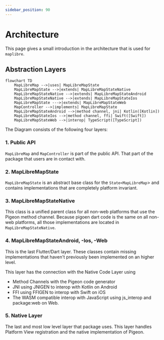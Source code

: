 ```yaml
---
sidebar_position: 90
---
```


# Architecture

This page gives a small introduction in the architecture that is used
for `maplibre`.

## Abstraction Layers

```mermaid
flowchart TD
    MapLibreMap -->|uses| MapLibreMapState
    MapLibreMapState -->|extends| MapLibreMapStateNative
    MapLibreMapStateNative -->|extends| MapLibreMapStateAndroid
    MapLibreMapStateNative -->|extends| MapLibreMapStateIos
    MapLibreMapState --->|extends| MapLibreMapStateWeb
    MapController -->|implements| MapLibreMapState
    MapLibreMapStateAndroid -->|method channel, jni| Kotlin([Kotlin])
    MapLibreMapStateIos -->|method channel, ffi| Swift([Swift])
    MapLibreMapStateWeb -->|interop| TypeScript([TypeScript])
```

The Diagram consists of the following four layers:

### 1. Public API

`MapLibreMap` and `MapController` is part of the public API. That part of the
package that users are in contact with.

### 2. MapLibreMapState

`MapLibreMapState` is an abstract base class for the `State<MapLibreMap`> and
contains implementations that are completely platform invariant.

### 3. MapLibreMapStateNative

This class is a unified parent class for all non-web platforms that use the
Pigeon method channel. Because pigoen dart code is the same on all non-web
platforms, all those implementations are located in `MapLibreMapStateNative`.

### 4. MapLibreMapStateAndroid, -Ios, -Web

This is the last Flutter/Dart layer. These classes contain missing
implementations that haven't previously been implemented on an higher level.

This layer has the connection with the Native Code Layer using

- Method Channels with the Pigeon code generator
- JNI using JNIGEN to interop with Kotlin on Android
- FFI using FFIGEN to interop with Swift on iOS
- The WASM compatible interop with JavaScript using js_interop and package:web
  on Web.

### 5. Native Layer

The last and most low level layer that package uses. This layer handles Platform
View registration and the native implementation of Pigeon.
